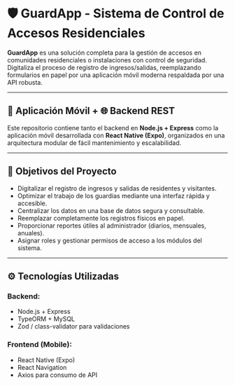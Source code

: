 # 🛡️ GuardApp - Sistema de Control de Accesos Residenciales

**GuardApp** es una solución completa para la gestión de accesos en comunidades residenciales o instalaciones con control de seguridad. Digitaliza el proceso de registro de ingresos/salidas, reemplazando formularios en papel por una aplicación móvil moderna respaldada por una API robusta.

---

## 📱 Aplicación Móvil + 🌐 Backend REST

Este repositorio contiene tanto el backend en **Node.js + Express** como la aplicación móvil desarrollada con **React Native (Expo)**, organizados en una arquitectura modular de fácil mantenimiento y escalabilidad.

---

## 🎯 Objetivos del Proyecto

- Digitalizar el registro de ingresos y salidas de residentes y visitantes.
- Optimizar el trabajo de los guardias mediante una interfaz rápida y accesible.
- Centralizar los datos en una base de datos segura y consultable.
- Reemplazar completamente los registros físicos en papel.
- Proporcionar reportes útiles al administrador (diarios, mensuales, anuales).
- Asignar roles y gestionar permisos de acceso a los módulos del sistema.

---

## ⚙️ Tecnologías Utilizadas

### Backend:
- Node.js + Express
- TypeORM + MySQL
- Zod / class-validator para validaciones

### Frontend (Mobile):
- React Native (Expo)
- React Navigation
- Axios para consumo de API
